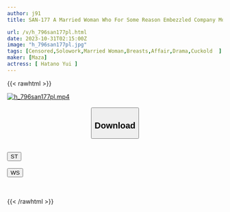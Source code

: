 ```yaml
---
author: j91
title: SAN-177 A Married Woman Who For Some Reason Embezzled Company Money And Gave Up Her Life To Her Brute Boss In Place Of Her Husband, Who Lost Her Mind And Body And Became A Retired Person / Yui Hatano

url: /v/h_796san177pl.html
date: 2023-10-31T02:15:00Z
image: "h_796san177pl.jpg"
tags: [Censored,Solowork,Married Woman,Breasts,Affair,Drama,Cuckold	 ]
maker: [Maza]
actress: [ Hatano Yui ]
---
```



{{< rawhtml >}}

<div class="video" data-videoid="kLyllv1MyASOGaw">
    <a href="javascript:;">
        <img src="https://my.j91.asia/v/h_796san177pl.jpg" width="WIDTH" height="HEIGHT" alt="h_796san177pl.mp4" loading="lazy">
    </a>
</div>

<script type="text/javascript" src="https://j91.asia/asset/on-demand-st.js"></script>

<br>
  <link rel="stylesheet" href="https://j91.asia/asset/bs5.css">
  
  <center>
  <button class="btn btn-primary" type="button" data-bs-toggle="collapse" data-bs-target=".multi-collapse" aria-expanded="false" aria-controls="multiCollapseExample1 multiCollapseExample2"><h2>Download</h2></button></center>
</p>
<div class="row">
  <div class="col">
    <div class="collapse multi-collapse" id="multiCollapseExample1">
      <div class="card card-body">
	      	      <br>
<div class="buttons">  
<a href="https://streamtape.to/v/kLyllv1MyASOGaw"><button class="btn-hover color-3"><i class="fa fa-download"></i> ST</button></a></div>
    </div>
  </div>
</div>
  <div class="col">
    <div class="collapse multi-collapse" id="multiCollapseExample2">
      <div class="card card-body">
	      <br>
<div class="buttons">
    <a href="https://wolfstream.tv/vo24qj9xcxpu"><button class="btn-hover color-9"><i class="fa fa-download"></i> WS</button></a></div>
<br><br>
      </div>
    </div>
  </div>
</div>

{{< /rawhtml >}}
